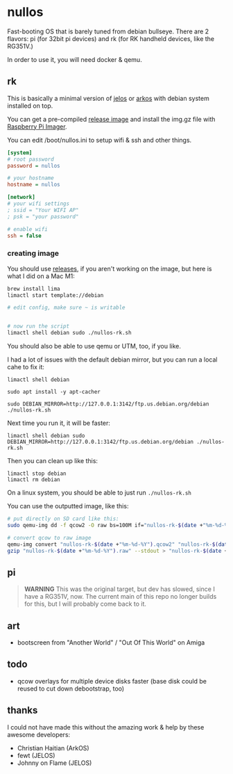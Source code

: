 # nullos

Fast-booting OS that is barely tuned from debian bullseye. There are 2 flavors: pi (for 32bit pi devices) and rk (for RK handheld devices, like the RG351V.)

In order to use it, you will need docker & qemu.

## rk

This is basically a minimal version of [jelos](https://github.com/JustEnoughLinuxOS/distribution) or [arkos](https://github.com/christianhaitian/arkos) with debian system installed on top.

You can get a pre-compiled [release image](https://github.com/notnullgames/nullos/releases) and install the img.gz file with [Raspberry Pi Imager](https://www.raspberrypi.com/software/).

You can edit /boot/nullos.ini to setup wifi & ssh and other things.

```ini
[system]
# root password
password = nullos

# your hostname
hostname = nullos

[network]
# your wifi settings
; ssid = "Your WIFI AP"
; psk = "your password"

# enable wifi
ssh = false
```

### creating image

You should use [releases](https://github.com/notnullgames/nullos/releases), if you aren't working on the image, but here is what I did on a Mac M1:

```sh
brew install lima
limactl start template://debian

# edit config, make sure ~ is writable


# now run the script
limactl shell debian sudo ./nullos-rk.sh
```

You should also be able to use qemu or UTM, too, if you like.

I had a lot of issues with the default debian mirror, but you can run a local cahe to fix it:

```
limactl shell debian

sudo apt install -y apt-cacher

sudo DEBIAN_MIRROR=http://127.0.0.1:3142/ftp.us.debian.org/debian ./nullos-rk.sh
```

Next time you run it, it will be faster:

```
limactl shell debian sudo DEBIAN_MIRROR=http://127.0.0.1:3142/ftp.us.debian.org/debian ./nullos-rk.sh
```

Then you can clean up like this:

```
limactl stop debian
limactl rm debian
```

On a linux system, you should be able to just run `./nullos-rk.sh`

You can use the outputted image, like this:

```sh
# put directly on SD card like this:
sudo qemu-img dd -f qcow2 -O raw bs=100M if="nullos-rk-$(date +"%m-%d-%Y").qcow2" of=/dev/disk4

# convert qcow to raw image
qemu-img convert "nullos-rk-$(date +"%m-%d-%Y").qcow2" "nullos-rk-$(date +"%m-%d-%Y").raw"
gzip "nullos-rk-$(date +"%m-%d-%Y").raw" --stdout > "nullos-rk-$(date +"%m-%d-%Y").img.gz"
```


## pi

> **WARNING** This was the original target, but dev has slowed, since I have a RG351V, now. The current main of this repo no longer builds for this, but I will probably come back to it.


## art

- bootscreen from "Another World" / "Out Of This World" on Amiga


## todo

- qcow overlays for multiple device disks faster (base disk could be reused to cut down debootstrap, too)

## thanks

I could not have made this without the amazing work & help by these awesome developers:

- Christian Haitian (ArkOS)
- fewt (JELOS)
- Johnny on Flame (JELOS)
